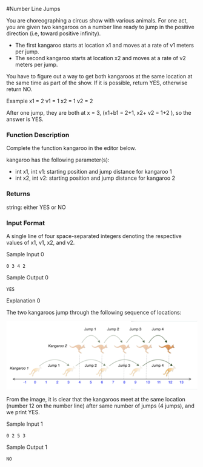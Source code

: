 #Number Line Jumps

You are choreographing a circus show with various animals. For one act, you are given two kangaroos on a number line ready to jump in the positive direction (i.e, toward positive infinity).

* The first kangaroo starts at location x1 and moves at a rate of v1 meters per jump.
* The second kangaroo starts at location x2 and moves at a rate of v2 meters per jump.

You have to figure out a way to get both kangaroos at the same location at the same time as part of the show. If it is possible, return YES, otherwise return NO.

Example
x1 = 2
v1 = 1
x2 = 1
v2 = 2



After one jump, they are both at x = 3, (x1+b1 = 2+1, x2+ v2 = 1+2 ), so the answer is YES.

### Function Description

Complete the function kangaroo in the editor below.

kangaroo has the following parameter(s):

* int x1, int v1: starting position and jump distance for kangaroo 1
* int x2, int v2: starting position and jump distance for kangaroo 2
### Returns

string: either YES or NO
### Input Format

A single line of four space-separated integers denoting the respective values of x1, v1, x2, and v2.


Sample Input 0
```text
0 3 4 2
```
Sample Output 0
```text
YES
```
Explanation 0

The two kangaroos jump through the following sequence of locations:

![](../assets/number-line-jumps/kangaroo.png)

From the image, it is clear that the kangaroos meet at the same location (number 12 on the number line) after same number of jumps (4 jumps), and we print YES.

Sample Input 1
```text
0 2 5 3
```
Sample Output 1
```text
NO
```
